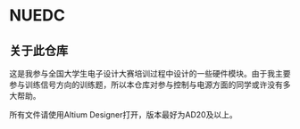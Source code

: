 # NUEDC
## 关于此仓库
这是我参与全国大学生电子设计大赛培训过程中设计的一些硬件模块。由于我主要参与训练信号方向的训练题，所以本仓库对参与控制与电源方面的同学或许没有多大帮助。

所有文件请使用Altium Designer打开，版本最好为AD20及以上。

